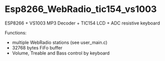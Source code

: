 # Esp8266_WebRadio_tic154_vs1003
ESP8266 + VS1003 MP3 Decoder + TIC154 LCD + ADC resistive keyboard

Functions:
- multiple WebRadio stations (see user_main.c)
- 32768 bytes FiFo buffer
- Volume, Treable and Bass control by keyboard